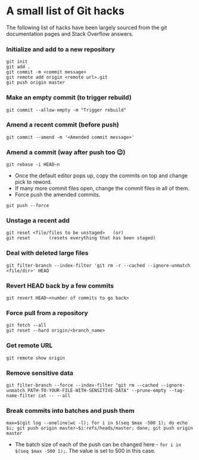 # A small list of Git hacks
The following list of hacks have been largely sourced from the git documentation pages and Stack Overflow answers.

### Initialize and add to a new repository
	git init
	git add .
	git commit -m <commit message>
	git remote add origin <remote url>.git
	git push origin master

### Make an empty commit (to trigger rebuild)
	git commit --allow-empty -m "Trigger rebuild"

### Amend a recent commit (before push)
	git commit --amend -m '<Amended commit message>'

### Amend a commit (way after push too :wink:)
	git rebase -i HEAD~n 

- Once the default editor pops up, copy the commits on top and change pick to reword.
- If many more commit files open, change the commit files in all of them.
- Force push the amended commits.

```
git push --force
```

### Unstage a recent add
	git reset <file/files to be unstaged> 	(or)
	git reset		(resets everything that has been staged)

### Deal with deleted large files
	git filter-branch --index-filter 'git rm -r --cached --ignore-unmatch <file/dir>' HEAD

### Revert HEAD back by a few commits
	git revert HEAD~<number of commits to go back>

### Force pull from a repository
	git fetch --all
	git reset --hard origin/<branch_name>

### Get remote URL
	git remote show origin

### Remove sensitive data
	git filter-branch --force --index-filter "git rm --cached --ignore-unmatch PATH-TO-YOUR-FILE-WITH-SENSITIVE-DATA" --prune-empty --tag-name-filter cat -- --all

### Break commits into batches and push them
	max=$(git log --oneline|wc -l); for i in $(seq $max -500 1); do echo $i; git push origin master~$i:refs/heads/master; done; git push origin master

- The batch size of each of the push can be changed here - `for i in $(seq $max -500 1);`. The value is set to 500 in this case.